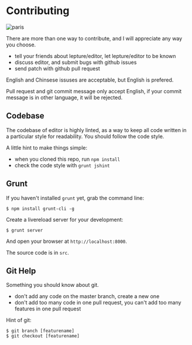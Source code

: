 # Contributing

![paris](//paris.jpg)

There are more than one way to contribute, and I will appreciate any way you choose.

- tell your friends about lepture/editor, let lepture/editor to be known
- discuss editor, and submit bugs with github issues
- send patch with github pull request

English and Chinsese issuses are acceptable, but English is prefered.

Pull request and git commit message only accept English, if your commit message is in other language, it will be rejected.


## Codebase

The codebase of editor is highly linted, as a way to keep all code written in a particular style for readability. You should follow the code style.

A little hint to make things simple:

- when you cloned this repo, run ``npm install``
- check the code style with ``grunt jshint``

## Grunt

If you haven't installed `grunt` yet, grab the command line:

```
$ npm install grunt-cli -g
```

Create a livereload server for your development:

```
$ grunt server
```

And open your browser at `http://localhost:8000`.

The source code is in `src`.

## Git Help

Something you should know about git.

- don't add any code on the master branch, create a new one
- don't add too many code in one pull request, you can't add too many features in one pull request

Hint of git:

```
$ git branch [featurename]
$ git checkout [featurename]
```
